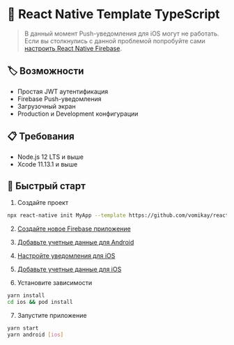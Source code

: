 # 🐸 React Native Template TypeScript

> В данный момент Push-уведомления для iOS могут не работать. Если вы столкнулись с данной проблемой попробуйте сами [настроить React Native Firebase](https://rnfirebase.io/).

## 🏷️ Возможности

- Простая JWT аутентификация
- Firebase Push-уведомления
- Загрузочный экран
- Production и Development конфигурации

## 📋 Требования

- Node.js 12 LTS и выше
- Xcode 11.13.1 и выше

## 🚀 Быстрый старт

1. Сoздайте проект

```sh
npx react-native init MyApp --template https://github.com/vomikay/react-native-template-typescript.git
```

2. [Создайте новое Firebase приложение](https://console.firebase.google.com/)

3. [Добавьте учетные данные для Android](https://rnfirebase.io/#generating-android-credentials)

4. [Настройте уведомления для iOS](https://rnfirebase.io/messaging/usage/ios-setup)

5. [Добавьте учетные данные для iOS](https://rnfirebase.io/#generating-ios-credentials)

6. Установите зависимости

```sh
yarn install
cd ios && pod install
```

7. Запустите приложение

```sh
yarn start
yarn android [ios]
```
